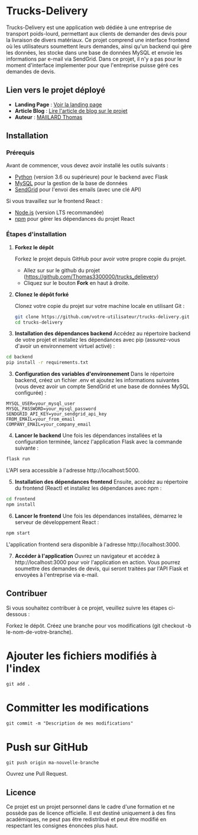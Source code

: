 # Trucks-Delivery

Trucks-Delivery est une application web dédiée à une entreprise de transport poids-lourd, permettant aux clients de demander des devis pour la livraison de divers matériaux. Ce projet comprend une interface frontend où les utilisateurs soumettent leurs demandes, ainsi qu'un backend qui gère les données, les stocke dans une base de données MySQL et envoie les informations par e-mail via SendGrid.
Dans ce projet, il n'y a pas pour le moment d'interface implementer pour que l'entreprise puisse géré ces demandes de devis.

## Lien vers le projet déployé

- **Landing Page** : [Voir la landing page](https://trucksdelievery.netlify.app/)
- **Article Blog** : [Lire l'article de blog sur le projet](https://medium.com/@8844/projet-trucks-delivery-69d19a1c11da)
- **Auteur** : [MAIlLARD Thomas](https://www.linkedin.com/in/maillard-thomas/)

## Installation

### Prérequis
Avant de commencer, vous devez avoir installé les outils suivants :

- [Python](https://www.python.org/) (version 3.6 ou supérieure) pour le backend avec Flask
- [MySQL](https://www.mysql.com/) pour la gestion de la base de données
- [SendGrid](https://sendgrid.com/) pour l'envoi des emails (avec une clé API)

Si vous travaillez sur le frontend React :

- [Node.js](https://nodejs.org/) (version LTS recommandée)
- [npm](https://www.npmjs.com/) pour gérer les dépendances du projet React


### Étapes d'installation

1. **Forkez le dépôt**
   
   Forkez le projet depuis GitHub pour avoir votre propre copie du projet.

   - Allez sur sur le github du projet (https://github.com/Thomas3300000/trucks_delievery)
   - Cliquez sur le bouton **Fork** en haut à droite.

2. **Clonez le dépôt forké**

   Clonez votre copie du projet sur votre machine locale en utilisant Git :

   ```bash
   git clone https://github.com/votre-utilisateur/trucks-delivery.git
   cd trucks-delivery

2. **Installation des dépendances backend**
Accédez au répertoire backend de votre projet et installez les dépendances avec pip (assurez-vous d'avoir un environnement virtuel activé) :

```bash
cd backend
pip install -r requirements.txt
```
3. **Configuration des variables d'environnement**
Dans le répertoire backend, créez un fichier .env et ajoutez les informations suivantes (vous devez avoir un compte SendGrid et une base de données MySQL configurée) :

```env
MYSQL_USER=your_mysql_user
MYSQL_PASSWORD=your_mysql_password
SENDGRID_API_KEY=your_sendgrid_api_key
FROM_EMAIL=your_from_email
COMPANY_EMAIL=your_company_email
```
4. **Lancer le backend**
Une fois les dépendances installées et la configuration terminée, lancez l'application Flask avec la commande suivante :

```bash
flask run
```
L'API sera accessible à l'adresse http://localhost:5000.

5. **Installation des dépendances frontend**
Ensuite, accédez au répertoire du frontend (React) et installez les dépendances avec npm :

```bash
cd frontend
npm install
```

6. **Lancer le frontend**
Une fois les dépendances installées, démarrez le serveur de développement React :

```bash
npm start
```
L'application frontend sera disponible à l'adresse http://localhost:3000.

7. **Accéder à l'application**
Ouvrez un navigateur et accédez à http://localhost:3000 pour voir l'application en action. Vous pourrez soumettre des demandes de devis, qui seront traitées par l'API Flask et envoyées à l'entreprise via e-mail.

## Contribuer ##
Si vous souhaitez contribuer à ce projet, veuillez suivre les étapes ci-dessous :

Forkez le dépôt.
Créez une branche pour vos modifications (git checkout -b le-nom-de-votre-branche).
# Ajouter les fichiers modifiés à l'index
```
git add .
```

# Committer les modifications
```
git commit -m "Description de mes modifications"
```

# Push sur GitHub
```
git push origin ma-nouvelle-branche
```

Ouvrez une Pull Request.

## Licence ##

Ce projet est un projet personnel dans le cadre d'une formation et ne possède pas de licence officielle. Il est destiné uniquement à des fins académiques, ne peut pas être redistribué et peut être modifié en respectant les consignes énoncées plus haut.